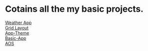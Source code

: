 
<h1>Cotains all the my basic projects.</h1>
<a href="https://omkarvaigankar8.github.io/weather-app">Weather App</a><br>
<a href="https://omkarvaigankar8.github.io/grid-layout/">Grid Layout</a><br>
<a href="https://omkarvaigankar8.github.io/app-theme-master">App-Theme</a><br>
<a href="https://omkarvaigankar8.github.io/basic-app-master/">Basic-App</a><br>
<a href="https://omkarvaigankar8.github.io/animate-on-scroll-master">AOS</a>



